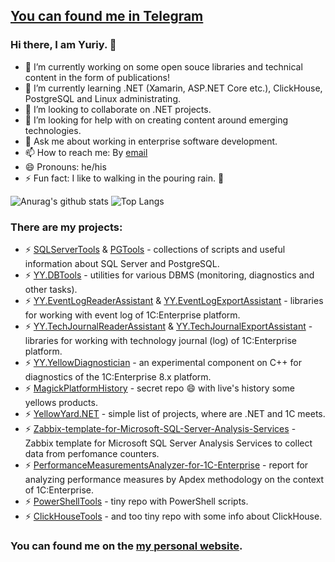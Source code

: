 ## [You can found me in Telegram](https://t.me/DevQuietPlace)

### Hi there, I am Yuriy. 👋

- 🔭 I’m currently working on some open souce libraries and technical content in the form of publications!
- 🌱 I’m currently learning .NET (Xamarin, ASP.NET Core etc.), ClickHouse, PostgreSQL and Linux administrating.
- 👯 I’m looking to collaborate on .NET projects.
- 🤔 I’m looking for help with on creating content around emerging technologies.
- 💬 Ask me about working in enterprise software development.
- 📫 How to reach me: By [email](ypermitin@yandex.ru)
- 😄 Pronouns: he/his
- ⚡ Fun fact: I like to walking in the pouring rain. :rainbow:

![Anurag's github stats](https://github-readme-stats.vercel.app/api?username=ypermitin&show_icons=true) ![Top Langs](https://github-readme-stats.vercel.app/api/top-langs/?username=ypermitin&hide=TeX&layout=compact)

### **There are my projects**:

* ⚡ [SQLServerTools](https://github.com/YPermitin/SQLServerTools) & [PGTools](https://github.com/YPermitin/PGTools) - collections of scripts and useful information about SQL Server and PostgreSQL.
* ⚡ [YY.DBTools](https://github.com/YPermitin/YY.DBTools) - utilities for various DBMS (monitoring, diagnostics and other tasks).
* ⚡ [YY.EventLogReaderAssistant](https://github.com/YPermitin/YY.EventLogReaderAssistant) & [YY.EventLogExportAssistant](https://github.com/YPermitin/YY.EventLogExportAssistant) - libraries for working with event log of 1C:Enterprise platform.
* ⚡ [YY.TechJournalReaderAssistant](https://github.com/YPermitin/YY.TechJournalReaderAssistant) & [YY.TechJournalExportAssistant](https://github.com/YPermitin/YY.TechJournalExportAssistant) - libraries for working with technology journal (log) of 1C:Enterprise platform.
* ⚡ [YY.YellowDiagnostician](https://github.com/YPermitin/YY.YellowDiagnostician) - an experimental component on C++ for diagnostics of the 1C:Enterprise 8.x platform.
* ⚡ [MagickPlatformHistory](https://github.com/YPermitin/MagickPlatformHistory) - secret repo 😄 with live's history some yellows products.
* ⚡ [YellowYard.NET](https://github.com/YPermitin/YellowYard.NET) - simple list of projects, where are .NET and 1C meets.
* ⚡ [Zabbix-template-for-Microsoft-SQL-Server-Analysis-Services](https://github.com/YPermitin/Zabbix-template-for-Microsoft-SQL-Server-Analysis-Services) - Zabbix template for Microsoft SQL Server Analysis Services to collect data from perfomance counters.
* ⚡ [PerformanceMeasurementsAnalyzer-for-1C-Enterprise](https://github.com/YPermitin/PerformanceMeasurementsAnalyzer-for-1C-Enterprise-8.x) - report for analyzing performance measures by Apdex methodology on the context of 1C:Enterprise.
* ⚡ [PowerShellTools](https://github.com/YPermitin/PowerShellTools) - tiny repo with PowerShell scripts.
* ⚡ [ClickHouseTools](https://github.com/YPermitin/ClickHouseTools) - and too tiny repo with some info about ClickHouse.

### You can found me on the [my personal website](https://ypermitin.github.io/).
